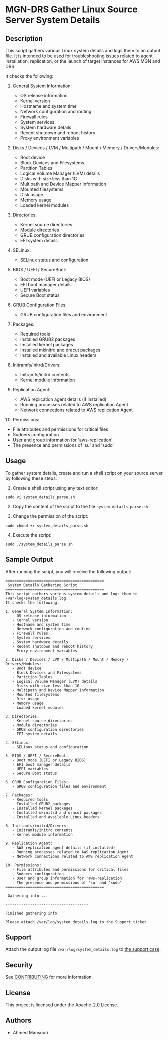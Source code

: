 # MGN-DRS Gather Linux Source Server System Details

## Description

This script gathers various Linux system details and logs them to an output file. It is intended to be used for troubleshooting issues related to agent installation, replication, or the launch of target instances for AWS MGN and DRS.


It checks the following:

1. General System Information:
   - OS release information
   - Kernel version
   - Hostname and system time
   - Network configuration and routing
   - Firewall rules
   - System services
   - System hardware details
   - Recent shutdown and reboot history
   - Proxy environment variables

2. Disks / Devices / LVM / Multipath / Mount / Memory / Drivers/Modules:
   - Boot device
   - Block Devices and Filesystems
   - Partition Tables
   - Logical Volume Manager (LVM) details
   - Disks with size less than 1G
   - Multipath and Device Mapper Information
   - Mounted filesystems
   - Disk usage
   - Memory usage
   - Loaded kernel modules

3. Directories:
   - Kernel source directories
   - Module directories
   - GRUB configuration directories
   - EFI system details

4. SELinux:
   - SELinux status and configuration

5. BIOS / UEFI / SecureBoot:
   - Boot mode (UEFI or Legacy BIOS)
   - EFI boot manager details
   - UEFI variables
   - Secure Boot status

6. GRUB Configuration Files:
   - GRUB configuration files and environment

7. Packages:
   - Required tools
   - Installed GRUB2 packages
   - Installed kernel packages
   - Installed mkinitrd and dracut packages
   - Installed and available Linux headers

8. Initramfs/initrd/Drivers:
   - Initramfs/initrd contents
   - Kernel module information

9. Replication Agent:
   - AWS replication agent details (if installed)
   - Running processes related to AWS replication Agent
   - Network connections related to AWS replication Agent

10. Permissions:
   - File attributes and permissions for critical files
   - Sudoers configuration
   - User and group information for 'aws-replication'
   - The presence and permissions of 'su' and 'sudo'


## Usage

To gather system details, create and run a shell script on your source server by following these steps:

1. Create a shell script using any text editor:

```
sudo vi system_details_parse.sh
```

2. Copy the content of the script to the file `system_details_parse.sh`

3. Change the permission of the script:

```
sudo chmod +x system_details_parse.sh
```

4. Execute the script:

```
sudo ./system_details_parse.sh
```

## Sample Output

After running the script, you will receive the following output:

```
============================================
 System Details Gathering Script
============================================
This script gathers various system details and logs them to /var/log/system_details.log.
It checks the following:

1. General System Information:
   - OS release information
   - Kernel version
   - Hostname and system time
   - Network configuration and routing
   - Firewall rules
   - System services
   - System hardware details
   - Recent shutdown and reboot history
   - Proxy environment variables

2. Disks / Devices / LVM / Multipath / Mount / Memory / Drivers/Modules:
   - Boot device
   - Block Devices and Filesystems
   - Partition Tables
   - Logical Volume Manager (LVM) details
   - Disks with size less than 1G
   - Multipath and Device Mapper Information
   - Mounted filesystems
   - Disk usage
   - Memory usage
   - Loaded kernel modules

3. Directories:
   - Kernel source directories
   - Module directories
   - GRUB configuration directories
   - EFI system details

4. SELinux:
   - SELinux status and configuration

5. BIOS / UEFI / SecureBoot:
   - Boot mode (UEFI or Legacy BIOS)
   - EFI boot manager details
   - UEFI variables
   - Secure Boot status

6. GRUB Configuration Files:
   - GRUB configuration files and environment

7. Packages:
   - Required tools
   - Installed GRUB2 packages
   - Installed kernel packages
   - Installed mkinitrd and dracut packages
   - Installed and available Linux headers

8. Initramfs/initrd/Drivers:
   - Initramfs/initrd contents
   - Kernel module information

9. Replication Agent:
   - AWS replication agent details (if installed)
   - Running processes related to AWS replication Agent
   - Network connections related to AWS replication Agent

10. Permissions:
   - File attributes and permissions for critical files
   - Sudoers configuration
   - User and group information for 'aws-replication'
   - The presence and permissions of 'su' and 'sudo'
============================================

 Gathering info ...

-------------------------------------

Finished gathering info 

Please attach /var/log/system_details.log to the Support ticket 
```

## Support

Attach the output log file `/var/log/system_details.log` to [the support case](https://aws.amazon.com/contact-us/).

## Security

See [CONTRIBUTING](CONTRIBUTING.md#security-issue-notifications) for more information.

## License

This project is licensed under the Apache-2.0 License.

## Authors

- Ahmed Mansouri
